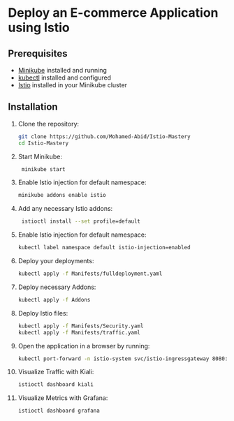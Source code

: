 # Deploy an E-commerce Application using Istio


## Prerequisites

- [Minikube](https://minikube.sigs.k8s.io/docs/start/) installed and running
- [kubectl](https://kubernetes.io/docs/tasks/tools/) installed and configured
- [Istio](https://istio.io/latest/docs/setup/getting-started/) installed in your Minikube cluster

## Installation

1. Clone the repository:

   ```bash
   git clone https://github.com/Mohamed-Abid/Istio-Mastery
   cd Istio-Mastery
    ```

2. Start Minikube:
   ```bash
    minikube start
    ```

3. Enable Istio injection for default namespace:
    ```bash
    minikube addons enable istio
    ```

4. Add any necessary Istio addons:
   ```bash
    istioctl install --set profile=default
    ```
    
5. Enable Istio injection for default namespace:
    ```bash
    kubectl label namespace default istio-injection=enabled
    ```

6. Deploy your deployments:
    ```bash
    kubectl apply -f Manifests/fulldeployment.yaml
    ```

7. Deploy necessary Addons:
    ```bash
    kubectl apply -f Addons
    ```

8. Deploy Istio files:
    ```bash
    kubectl apply -f Manifests/Security.yaml
    kubectl apply -f Manifests/traffic.yaml
    ```

9.  Open the application in a browser by running:
    ```bash
    kubectl port-forward -n istio-system svc/istio-ingressgateway 8080:80
    ```
    
10. Visualize Traffic with Kiali:
    ```bash
    istioctl dashboard kiali
    ```

11. Visualize Metrics with Grafana:
    ```bash
    istioctl dashboard grafana
    ```

